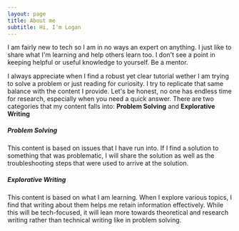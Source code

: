 ```yaml
---
layout: page
title: About me
subtitle: Hi, I'm Logan
---
```

I am fairly new to tech so I am in no ways an expert on anything. I just like to share what I'm learning and help others learn too. I don't see a point in keeping helpful or useful knowledge to yourself. Be a mentor.

I always appreciate when I find a robust yet clear tutorial wether I am trying to solve a problem or just reading for curiosity. I try to replicate that same balance with the content I provide. Let's be honest, no one has endless time for research, especially when you need a quick answer. There are two categories that my content falls into: **Problem Solving** and **Explorative Writing**

##### Problem Solving
This content is based on issues that I have run into. If I find a solution to something that was problematic, I will share the solution as well as the troubleshooting steps that were used to arrive at the solution.

##### Explorative Writing
This content is based on what I am learning. When I explore various topics, I find that writing about them helps me retain information effectively. While this will be tech-focused, it will lean more towards theoretical and research writing rather than technical writing like in problem solving.


